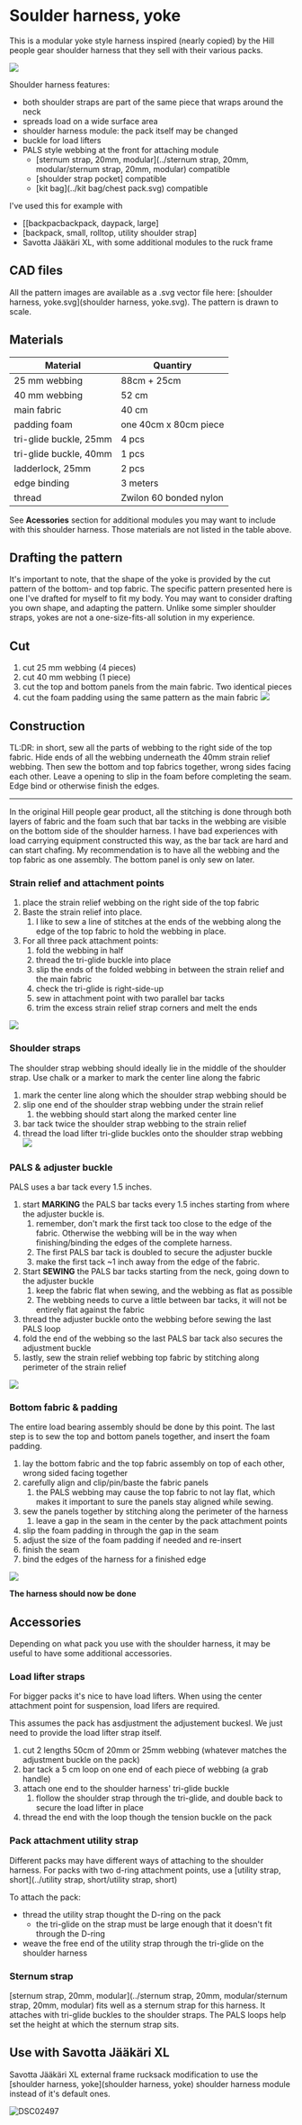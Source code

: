 # Soulder harness, yoke

This is a modular yoke style harness inspired (nearly copied) by the Hill people gear shoulder harness that they sell with their various packs.


![](yoke_on_daypack.jpg)

Shoulder harness features:

- both shoulder straps are part of the same piece that wraps around the neck
- spreads load on a wide surface area
- shoulder harness module: the pack itself may be changed
- buckle for load lifters
- PALS style webbing at the front for attaching module
	- [sternum strap, 20mm, modular](../sternum strap, 20mm, modular/sternum strap, 20mm, modular) compatible
	- [shoulder strap pocket] compatible
	- [kit bag](../kit bag/chest pack.svg) compatible


I've used this for example with

- [[backpacbackpack, daypack, large]
- [backpack, small, rolltop, utility shoulder strap]
- Savotta Jääkäri XL, with some additional modules to the ruck frame

## CAD files

All the pattern images are available as a .svg vector file here: [shoulder harness, yoke.svg](shoulder harness, yoke.svg). The pattern is drawn to scale.


## Materials


Material | Quantiry
---------|--------
25 mm webbing |  88cm + 25cm
40 mm webbing | 52 cm
main fabric | 40 cm
padding foam | one 40cm x 80cm piece
tri-glide buckle, 25mm | 4 pcs
tri-glide buckle, 40mm | 1 pcs
ladderlock, 25mm | 2 pcs
edge binding | 3 meters
thread | Zwilon 60 bonded nylon

See **Acessories** section for additional modules you may want to include with this shoulder harness. Those materials are not listed in the table above.

## Drafting the pattern

It's important to note, that the shape of the yoke is provided by the cut pattern of the bottom- and top fabric. The specific pattern presented here is one I've drafted for myself to fit my body. You may want to consider drafting you own shape, and adapting the pattern. Unlike some simpler shoulder straps, yokes are not a one-size-fits-all solution in my experience.



## Cut



1. cut 25 mm webbing (4 pieces)
2. cut 40 mm webbing (1 piece)
3. cut the top and bottom panels from the main fabric. Two identical pieces
4. cut the foam padding using the same pattern as the main fabric
![](export_cut.png)

## Construction

TL:DR: in short, sew all the parts of webbing to the right side of the top fabric. Hide ends of all the webbing underneath the 40mm strain relief webbing. Then sew the bottom and top fabrics together, wrong sides facing each other. Leave a opening to slip in the foam before completing the seam. Edge bind or otherwise finish the edges.

---

In the original Hill people gear product, all the stitching is done through both layers of fabric and the foam such that bar tacks in the webbing are visible on the bottom side of the shoulder harness. I have bad experiences with load carrying equipment constructed this way, as the bar tack are hard and can start chafing. My recommendation is to have all the webbing and the top fabric as one assembly. The bottom panel is only sew on later.


### Strain relief and attachment points



1. place the strain relief webbing on the right side of the top fabric
2. Baste the strain relief into place.
	1. I like to sew a line of stitches at the ends of the webbing along the edge of the top fabric to hold the webbing in place.
3. For all three pack attachment points:
	1. fold the webbing in half
	2. thread the tri-glide buckle into place
	3. slip the ends of the folded webbing in between the strain relief and the main fabric
	4. check the tri-glide is right-side-up
	5. sew in attachment point with two parallel bar tacks
	6. trim the excess strain relief strap corners and melt the ends

![](export_strain_relief.svg)

### Shoulder straps

The shoulder strap webbing should ideally lie in the middle of the shoulder strap. Use chalk or a marker to mark the center line along the fabric

1. mark the center line along which the shoulder strap webbing should be
2. slip one end of the shoulder strap webbing under the strain relief
	1. the webbing should start along the marked center line
3. bar tack twice the shoulder strap webbing to the strain relief
4. thread the load lifter tri-glide buckles onto the shoulder strap webbing
![](export_shoulder_strap.svg)

### PALS & adjuster buckle

PALS uses a bar tack every 1.5 inches.

1. start **MARKING** the PALS bar tacks every 1.5 inches starting from where the adjuster buckle is.
	1. remember, don't mark the first tack too close to the edge of the fabric. Otherwise the webbing will be in the way when finishing/binding the edges of the complete harness.
	2. The first PALS bar tack is doubled to secure the adjuster buckle
	3. make the first tack ~1 inch away from the edge of the fabric.
2. Start **SEWING** the PALS bar tacks starting from the neck, going down to the adjuster buckle
	1. keep the fabric flat when sewing, and the webbing as flat as possible
	2. The webbing needs to curve a little between bar tacks, it will not be entirely flat against the fabric
3. thread the adjuster buckle onto the webbing before sewing the last PALS loop
4. fold the end of the webbing so the last PALS bar tack also secures the adjustment buckle
5. lastly, sew the strain relief webbing top fabric by stitching along perimeter of the strain relief

![](export_pals.svg)


### Bottom fabric & padding

The entire load bearing assembly should be done by this point. The last step is to sew the top and bottom panels together, and insert the foam padding.

1. lay the bottom fabric and the top fabric assembly on top of each other, wrong sided facing together
2. carefully align and clip/pin/baste the fabric panels
	1. the PALS webbing may cause the top fabric to not lay flat, which makes it important to sure the panels stay aligned while sewing.
3. sew the panels together by stitching along the perimeter of the harness
	1. leave a gap in the seam in the center by the pack attachment points
4. slip the foam padding in through the gap in the seam
5. adjust the size of the foam padding if needed and re-insert
6. finish the seam
7. bind the edges of the harness for a finished edge


![](export_final.svg)

**The harness should now be done**

## Accessories

Depending on what pack you use with the shoulder harness, it may be useful to have some additional accessories.

### Load lifter straps

For bigger packs it's nice to have load lifters. When using the center attachment point for suspension, load lifers are required.

This assumes the pack has asdjustment the adjustement buckesl. We just need to provide the load lifter strap itself.

1. cut 2 lengths 50cm of 20mm or 25mm webbing (whatever matches the adjustment buckle on the pack)
2. bar tack a 5 cm loop on one end of each piece of webbing (a grab handle)
3. attach one end to the shoulder harness' tri-glide buckle
	1. flollow the shoulder strap through the tri-glide, and double back to secure the load lifter in place
4. thread the end with the loop though the tension buckle on the pack


### Pack attachment utility strap


Different packs may have different ways of attaching to the shoulder harness. For packs with two d-ring attachment points, use a [utility strap, short](../utility strap, short/utility strap, short)

To attach the pack:

- thread the utility strap thought the D-ring on the pack
	- the tri-glide on the strap must be large enough that it doesn't fit through the D-ring
- weave the free end of the utility strap through the tri-glide on the shoulder harness


### Sternum strap

[sternum strap, 20mm, modular](../sternum strap, 20mm, modular/sternum strap, 20mm, modular) fits well as a sternum strap for this harness. It attaches with tri-glide buckles to the shoulder straps. The PALS loops help set the height at which the sternum strap sits.


## Use with Savotta Jääkäri XL

Savotta Jääkäri XL external frame rucksack modification to use the [shoulder harness, yoke](shoulder harness, yoke) shoulder harness module instead of it's default ones.


![DSC02497](DSC02497.JPG)


